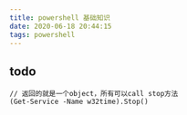 ```yaml
---
title: powershell 基础知识
date: 2020-06-18 20:44:15
tags: powershell
---
```


## todo

```
// 返回的就是一个object，所有可以call stop方法
(Get-Service -Name w32time).Stop()

```

 